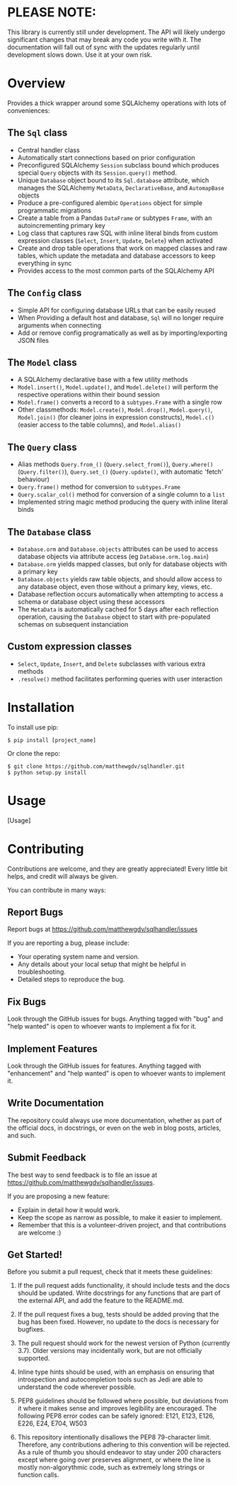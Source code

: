 PLEASE NOTE:
====================

This library is currently still under development. The API will likely undergo significant changes that may break any code you write with it.
The documentation will fall out of sync with the updates regularly until development slows down. Use it at your own risk.

Overview
====================

Provides a thick wrapper around some SQLAlchemy operations with lots of conveniences:

The `Sql` class
--------------------
* Central handler class
* Automatically start connections based on prior configuration
* Preconfigured SQLAlchemy `Session` subclass bound which produces special `Query` objects with its `Session.query()` method.
* Unique `Database` object bound to its `Sql.database` attribute, which manages the SQLAlchemy `MetaData`, `DeclarativeBase`, and `AutomapBase` objects
* Produce a pre-configured alembic `Operations` object for simple programmatic migrations
* Create a table from a Pandas `DataFrame` or subtypes `Frame`, with an autoincrementing primary key
* Log class that captures raw SQL with inline literal binds from custom expression classes (`Select`, `Insert`, `Update`, `Delete`) when activated
* Create and drop table operations that work on mapped classes and raw tables, which update the metadata and database accessors to keep everything in sync
* Provides access to the most common parts of the SQLAlchemy API

The `Config` class
--------------------
* Simple API for configuring database URLs that can be easily reused
* When Providing a default host and database, `Sql` will no longer require arguments when connecting
* Add or remove config programatically as well as by importing/exporting JSON files

The `Model` class
--------------------
* A SQLAlchemy declarative base with a few utility methods
* `Model.insert()`, `Model.update()`, and `Model.delete()` will perform the respective operations within their bound session
* `Model.frame()` converts a record to a `subtypes.Frame` with a single row
* Other classmethods: `Model.create()`, `Model.drop()`, `Model.query()`, `Model.join()` (for cleaner joins in expression constructs), `Model.c()` (easier access to the table
  columns), and `Model.alias()`

The `Query` class
--------------------
* Alias methods `Query.from_()` (`Query.select_from()`), `Query.where()` (`Query.filter()`), `Query.set_()` (`Query.update()`, with automatic 'fetch' behaviour)
* `Query.frame()` method for conversion to `subtypes.Frame`
* `Query.scalar_col()` method for conversion of a single column to a `list`
* Implemented string magic method producing the query with inline literal binds

The `Database` class
--------------------
* `Database.orm` and `Database.objects` attributes can be used to access database objects via attribute access (eg `Database.orm.log.main`)
* `Database.orm` yields mapped classes, but only for database objects with a primary key
* `Database.objects` yields raw table objects, and should allow access to any database object, even those without a primary key, views, etc.
* Database reflection occurs automatically when attempting to access a schema or database object using these accessors
* The `MetaData` is automatically cached for 5 days after each reflection operation, causing the `Database` object to start with pre-populated schemas on subsequent instanciation

Custom expression classes
--------------------
* `Select`, `Update`, `Insert`, and `Delete` subclasses with various extra methods
* `.resolve()` method facilitates performing queries with user interaction



Installation
====================

To install use pip:

    $ pip install [project_name]


Or clone the repo:

    $ git clone https://github.com/matthewgdv/sqlhandler.git
    $ python setup.py install


Usage
====================

[Usage]

Contributing
====================

Contributions are welcome, and they are greatly appreciated! Every little bit helps, and credit will always be given.

You can contribute in many ways:

Report Bugs
--------------------

Report bugs at https://github.com/matthewgdv/sqlhandler/issues

If you are reporting a bug, please include:

* Your operating system name and version.
* Any details about your local setup that might be helpful in troubleshooting.
* Detailed steps to reproduce the bug.

Fix Bugs
--------------------

Look through the GitHub issues for bugs. Anything tagged with "bug" and "help wanted" is open to whoever wants to implement a fix for it.

Implement Features
--------------------

Look through the GitHub issues for features. Anything tagged with "enhancement" and "help wanted" is open to whoever wants to implement it.

Write Documentation
--------------------

The repository could always use more documentation, whether as part of the official docs, in docstrings, or even on the web in blog posts, articles, and such.

Submit Feedback
--------------------

The best way to send feedback is to file an issue at https://github.com/matthewgdv/sqlhandler/issues.

If you are proposing a new feature:

* Explain in detail how it would work.
* Keep the scope as narrow as possible, to make it easier to implement.
* Remember that this is a volunteer-driven project, and that contributions are welcome :)

Get Started!
--------------------

Before you submit a pull request, check that it meets these guidelines:

1.  If the pull request adds functionality, it should include tests and the docs should be updated. Write docstrings for any functions that are part of the external API, and add
    the feature to the README.md.

2.  If the pull request fixes a bug, tests should be added proving that the bug has been fixed. However, no update to the docs is necessary for bugfixes.

3.  The pull request should work for the newest version of Python (currently 3.7). Older versions may incidentally work, but are not officially supported.

4.  Inline type hints should be used, with an emphasis on ensuring that introspection and autocompletion tools such as Jedi are able to understand the code wherever possible.

5.  PEP8 guidelines should be followed where possible, but deviations from it where it makes sense and improves legibility are encouraged. The following PEP8 error codes can be
    safely ignored: E121, E123, E126, E226, E24, E704, W503

6.  This repository intentionally disallows the PEP8 79-character limit. Therefore, any contributions adhering to this convention will be rejected. As a rule of thumb you should
    endeavor to stay under 200 characters except where going over preserves alignment, or where the line is mostly non-algorythmic code, such as extremely long strings or function
    calls.
